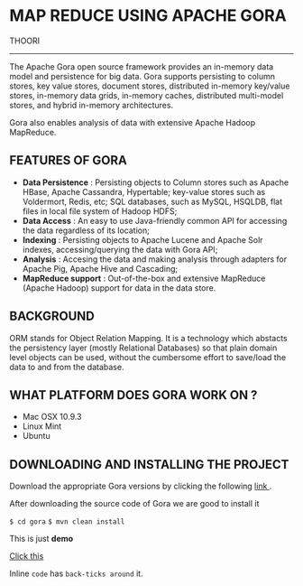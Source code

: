 # MAP REDUCE USING APACHE GORA

THOORI
***

The Apache Gora open source framework provides an in-memory data model and persistence for big data. Gora supports persisting to column stores, key value stores, document stores, distributed in-memory key/value stores, in-memory data grids, in-memory caches, distributed multi-model stores, and hybrid in-memory architectures.

Gora also enables analysis of data with extensive Apache Hadoop MapReduce.

## FEATURES OF GORA

* **Data Persistence** : Persisting objects to Column stores such as Apache HBase, Apache Cassandra, Hypertable; key-value stores such as Voldermort, Redis, etc; SQL databases, such as MySQL, HSQLDB, flat files in local file system of Hadoop HDFS;
* **Data Access** : An easy to use Java-friendly common API for accessing the data regardless of its location;
* **Indexing** : Persisting objects to Apache Lucene and Apache Solr indexes, accessing/querying the data with Gora API;
* **Analysis** : Accesing the data and making analysis through adapters for Apache Pig, Apache Hive and Cascading;
* **MapReduce support** : Out-of-the-box and extensive MapReduce (Apache Hadoop) support for data in the data store.

## BACKGROUND

ORM stands for Object Relation Mapping. It is a technology which abstacts the persistency layer (mostly Relational Databases) so that plain domain level objects can be used, without the cumbersome effort to save/load the data to and from the database.

## WHAT PLATFORM DOES GORA WORK ON ?

* Mac OSX 10.9.3
* Linux Mint
* Ubuntu

## DOWNLOADING AND INSTALLING THE PROJECT

Download the appropriate Gora versions by clicking the following [link ](https://gora.apache.org/downloads.html).

After downloading the source code of Gora we are good to install it

`$ cd gora` 
`$ mvn clean install`



This is just **demo** 

[Click this ](https://www.google.com)

Inline `code` has `back-ticks around` it.



